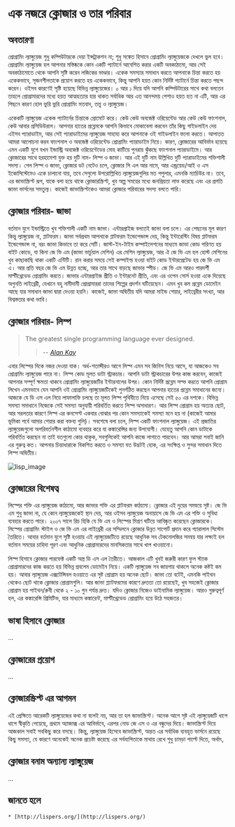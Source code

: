 # এক নজরে ক্লোজার ও তার পরিবার

## অবতারণা
প্রোগ্রামিং ল্যাঙ্গুয়েজ শুধু কম্পিউটারকে দেয়া ইন্সট্রাকশন না; শুধু সঙ্কেত হিসাবে প্রোগ্রামিং ল্যাঙ্গুয়েজকে দেখলে ভুল হবে। প্রোগ্রামিং ল্যাঙ্গুয়েজ হল আপনার মস্তিষ্ককে কোন একটি প্যাটার্নে আবেশিত করার একটি অবকাঠামো, আর সেই অবকাঠামোতে থেকে আপনি সৃষ্টি করেন লজিকের ভাণ্ডার। একেক সমস্যার সমাধান করতে আপনাকে চিন্তা করতে হয় একেকভাবে, সৃজনশীলতাকে প্রয়োগ করতে হয় একেকভাবে, কিন্তু আপনি হয়ত কোন নির্দিষ্ট প্যাটার্নে চিন্তা করতে পছন্দ করেন। ওইসব কারণেই সৃষ্টি হয়েছে বিভিন্ন ল্যাঙ্গুয়েজের। ০ আর ১ দিয়ে যদি আপনি কম্পিউটারের সাথে কথা বলতেন তাহলে প্রোগ্রামারদের মধ্যে হয়ত আত্মহত্যার হার থাকত সর্বাধিক আর এত আনন্দময় পেশাও হয়ত হত না এটি, আর এর পিছনে কারণ হোল ভুরি ভুরি প্রোগ্রামিং মতবাদ, তত্ত্ব ও ল্যাঙ্গুয়েজ।

একেকটি ল্যাঙ্গুয়েজ একেক প্যাটার্নের চিন্তাকে প্রোমোট করে। কেউ কেউ অবজেক্ট ওরিয়েন্টেড আর কেউ কেউ ফাংশনাল, কেউ আবার প্রসিডিউরাল। আপনার হাতের প্রব্লেমকে আপনি কিভাবে মোকাবেলা করবেন তাঁর কিছু গাইডলাইন দেয় এইসব প্যারাডাইম, আর সেই প্যারাডাইমের ল্যাঙ্গুয়েজ সাহায্য করে আপনাকে ওই গাইডলাইন ফলো করতে। আপাতত আমরা আলোচনা করব ফাংশনাল ও অবজেক্ট ওরিয়েন্টেড প্রোগ্রামিং প্যারাডাইম নিয়ে। কারণ, ক্লোজারের আবির্ভাব হয়েছে এমন একটি যুগে যখন ইন্ডাস্ট্রি অবজেক্ট ওরিয়েন্টেডের  মোহ কাটিয়ে পুনরায় ঝুঁকছে ফাংশনাল প্যারাডাইমে।  আর ক্লোজারের সাথে হরহামেশা যুক্ত হয় দুটি নাম- লিস্প ও জাভা। আর এই দুটি নাম উল্লিখিত দুটি প্যারাডাইমের শক্তিশালী সদস্য। গেল লিস্প ও জাভা, ক্লোজার ডট নেটেও চলে, ক্লোজার সি এল আর নামে, আর এন্ড্রয়েড/আই ও এস ইকোসিস্টেমেও একে চালানো যায়, তবে সেগুলো উপরোল্লিখিত ল্যাঙ্গুয়েজগুলির মত পপুলার, এমনকি ম্যাচিউর না। তবে, এর জাভাস্ক্রিপ্ট রূপ, যাকে বলা হয়ে থাকে ক্লোজারস্ক্রিপ্ট, খুব অল্প সময়ের মধ্যে জনপ্রিয়তা লাভ করেছে এবং এর প্রগতি জাভা ভার্সনের সমতুল্য। কাজেই জাভাস্ক্রিপ্টকেও আমরা ক্লোজার পরিবারের সদস্য বলতে পারি।

## ক্লোজার পরিবার- জাভা
বর্তমান যুগে ইন্ডাস্ট্রিতে খুব শক্তিশালী একটি নাম জাভা। এন্টারপ্রাইজ বলতেই জাভা বলা চলে। এর পেছনের মূল কারণ কিন্তু ল্যাঙ্গুয়েজ না, প্লাটফরম। জাভা সর্বপ্রথম আপনাকে প্লাটফরম ইন্ডেপেন্ডান্স দেয়, কিন্তু ইন্টারেস্টিং বিষয় প্লাটফরম ইন্ডেপেন্ডান্স না, বরং জাভা কিভাবে তা করে সেটি। জাস্ট-ইন-টাইম কম্পাইলেশনের মাধ্যমে জাভা কোড পরিণত হয় বাইট কোডে, যা কিনা জে ভি এম (জাভা ভার্চুয়াল মেশিন) এর মেশিন ল্যাঙ্গুয়েজ, আর ঐ জে ভি এম হল হোস্ট মেশিনের খুব কাছাকাছি থাকা একটি এন্টিটি। রান করার সময়ে সেই কম্পাইল্ড হওয়া বাইট কোড ইন্টারপ্রেটেড হয় জে ভি এম এ। আর প্রতি বছর জে ভি এম উন্নত হচ্ছে, আর তার সাথে বাড়ছে জাভার স্পীড। জে ভি এম আরও পারদর্শী মাল্টীথ্রেডেড প্রোগ্রামিং করতে। জাভার এন্টারপ্রাইজ প্রীতি ও ইন্টারনেট প্রীতি, এবং এর ওপেন সোর্স হওয়া একে দিয়েছে অগুনতি লাইব্রেরী, যেখানে বহু নামীদামী প্রোগ্রামাররা তাদের শিল্পের প্রদর্শন ঘটিয়েছেন। এমন খুব কম প্রব্লেম ডোমেইন আছে যার সমাধান জাভা দ্বারা দেওয়া হয়নি। কাজেই, জাভা অদ্বিতীয় যদি আমরা মাইন্ড শেয়ার, লাইব্রেরীর সংখ্যা, আর বিশ্বস্ততার কথা ভাবি।

## ক্লোজার পরিবার- লিস্প

> The greatest single programming language ever designed.
>> -- <cite>[Alan Kay](http://en.wikipedia.org/wiki/Alan_Kay)</cite>

এবার লিস্পের দিকে নজর দেওয়া যাক। অর্ধ-শতাব্দীরও আগে লিস্প এমন সব জিনিস নিয়ে আসে, যা আজকেও সব প্রোগ্রামিং ল্যাঙ্গুয়েজ পারে না। লিস্প কোড মূলত ডাটা স্ট্রাকচার। আপনি ডাটা স্ট্রাকচারের উপর কাজ করবেন, কাজেই আপনার সম্পূর্ণ ক্ষমতা থাকবে প্রোগ্রামিং ল্যাঙ্গুয়েজটির ইন্টারনালের উপর। কোন নির্দিষ্ট প্রব্লেম সল্ভ করতে আপনি প্রোগ্রাম লিখেন এমনভাবে যেন আপনি ওই প্রোগ্রামিং ল্যাঙ্গুয়েজটিকেই পুনর্গঠিত করছেন আপনার হাতের প্রব্লেম সমাধানের জন্যে।  আজকে যে ডি এস এল নিয়ে লাফালাফি চলছে তা মূলত লিস্প পৃথিবীতে নিয়ে এসেছে সেই ৫০ এর দশকে। বিভিন্ন সমস্যা সমাধানে নিজেকে সেই সমস্যা অনুযায়ী পরিবর্তিত করতে লিস্প অসাধারণ। আর লিস্প প্রোগ্রাম হয় অত্যন্ত ছোট, আর সরলতার কারণে লিস্প এর কনসেপ্ট একবার বোঝার পর কোন সমস্যাকেই সমস্যা মনে হয় না (কাজেই আমার ভূমিকা পর্বে আমার শেয়ার করা বক্তব্য গুলি)। সবশেষে বলা চলে, লিস্প একটি ফাংশনাল ল্যাঙ্গুয়েজ। এই প্রজাতির ল্যাঙ্গুয়েজগুলো অপরিবর্তনশীল কাঠামো ব্যবহার করে যা কঙ্কারেন্সির জন্য উপযোগী। যেহেতু আপনি কোন ডাটাকে পরিবর্তিত করছেন না তাই যতগুলো কোর থাকুক, সবগুলিকেই আপনি কাজে লাগাতে পারবেন। আর আমরা সবাই জানি এর গুরুত্ব কত। আপনার চিন্তাধারাকে বিকশিত করতে ও সমস্যা যত উদ্ভটই হোক, এর সংক্ষিপ্ত ও সুন্দর সমাধান দিতে লিস্প অদ্বিতীয়।

![lisp_image](http://imgs.xkcd.com/comics/lisp_cycles.png)

## ক্লোজারের বিশেষত্ব
লিস্পের শক্তি এর ল্যাঙ্গুয়েজ কাঠামো, আর জাভার শক্তি এর প্লাটফরম কাঠামো। ক্লোজার এই দুয়ের সমন্বয়ে সৃষ্ট। জে ভি এম শুধু জাভা না, যে কোন ল্যাঙ্গুয়েজকেই স্থান দেয়, আর ওইসব ল্যাঙ্গুয়েজ অনায়াসে জে ভি এম এর শক্তি ও সুবিধা ব্যবহার করতে পারে। ২০০৭ সালে রিচ হিকি যে ভি এম ও লিস্পের মিশ্রণ ঘটিয়ে আবিষ্কৃত করেছেন ক্লোজারকে।  লিস্পের প্রোগ্রামিং স্টাইল ও জে ভি এম এর লাইব্রেরী এর সম্মিলনে ক্লোজার উন্নত সাপোর্ট প্রদান করে প্যারালাল সিস্টেম তৈরিতে। আবার বর্তমান যুগে সৃষ্টি হওয়ায় এই ল্যাঙ্গুয়েজটিতে রয়েছে আধুনিক সব টেকনোলজির সমন্বয় যার লক্ষ্যই হল বর্তমান সময়ের চাহিদা পূরণ এবং আধুনিক প্রোগ্রামারদের মানসিকতার সাথে খাপ খাওয়ানো।

লিস্প হিসাবে ক্লোজার পারফেক্ট একটি অস্ত্র ডি এস এল তৈরীতে। আজকাল এটি খুবই জরুরী কারণ ফুল স্ট্যাক প্রোগ্রামারদের কাজ করতে হয় বিভিন্ন প্রবলেম ডোমেইন নিয়ে। একটি ল্যাঙ্গুয়েজ সব জায়গায় থাকলে অনেক কষ্টই কম হয়। আবার ল্যাঙ্গুয়েজ এক্সটেন্সিবল হওয়াতে এর সৃষ্ট প্রোগ্রাম হয় অনেক ছোট। জাভা তো বটেই, এমনকি পাইথন থেকেও ছোট থাকে ক্লোজার প্রোগ্রামগুলি। আর জাভা প্ল্যাটফরমের কারণে দ্রুততা তো রয়েছেই, খুব সহজেই ক্লোজার প্রোগ্রাম হয় পাইথন/রুবী থেকে ২ - ১০ গুন পর্যন্ত দ্রুত। যদিও ক্লোজার নিজেও ডাইনামিক ল্যাঙ্গুয়েজ। আরও গুরুত্বপূর্ণ হল, এর কঙ্কারেন্সি প্রিমিটিভ, যার মাধ্যমে কঙ্কারেন্ট, মাল্টীথ্রেডেড প্রোগ্রামিং হয়ে উঠে সহজতর।

## ভাষা হিসাবে ক্লোজার
...

## ক্লোজারের প্রয়োগ
...

## ক্লোজারস্ক্রিপ্ট এর আগমন
এই প্রেক্ষিতে আরেকটি ল্যাঙ্গুয়েজের কথা না বলেই নয়, আর তা হল জাভাস্ক্রিপ্ট। অনেক আগে সৃষ্ট এই ল্যাঙ্গুয়েজটি ধাপে ধাপে স্বীকৃতি পেয়েছে, প্রথমে অ্যাজাক্স এর আবির্ভাবে, এরপর নোড জে এস ও এর বন্ধুদের দিয়ে। জাভাস্ক্রিপ্ট দিয়ে আজকাল সবাই সবকিছু করে বসছে। কিন্তু, ল্যাঙ্গুয়েজ হিসেবে জাভাস্ক্রিপ্ট, অন্তত এর সর্বাধিক ব্যবহৃত ভার্সনে রয়েছে কিছু সমস্যা, যে কারণে অনেকেই অনেক প্রচেষ্টা করেছে এর সর্বব্যপিতাকে মাথায় রেখে শুধু চামড়া পাল্টে দিতে, অর্থাৎ,

## ক্লোজার বনাম অন্যান্য ল্যাঙ্গুয়েজ
...

## জানতে হলে
    * [http://lispers.org/](http://lispers.org/)

